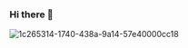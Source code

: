 ### Hi there 👋
![1c265314-1740-438a-9a14-57e40000cc18](https://github.com/EL-DesaFull/EL-DesaFull/assets/166575867/8df2e138-9463-488b-a69e-c9d9328598fc)

<!--
**EL-DesaFull/EL-DesaFull** is a ✨ _special_ ✨ repository because its `README.md` (this file) appears on your GitHub profile.

Here are some ideas to get you started:

- 🔭 I’m currently working on ...
- 🌱 I’m currently learning ...
- 👯 I’m looking to collaborate on ...
- 🤔 I’m looking for help with ...
- 💬 Ask me about ...
- 📫 How to reach me: ...
- 😄 Pronouns: ...
- ⚡ Fun fact: ...
-->
